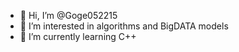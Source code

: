 - 👋 Hi, I’m @Goge052215
- 👀 I’m interested in algorithms and BigDATA models
- 🌱 I’m currently learning C++

<!---
Goge052215/Goge052215 is a ✨ special ✨ repository because its `README.md` (this file) appears on your GitHub profile.
You can click the Preview link to take a look at your changes.
--->
